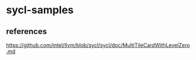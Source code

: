 # sycl-samples

## references
https://github.com/intel/llvm/blob/sycl/sycl/doc/MultiTileCardWithLevelZero.md